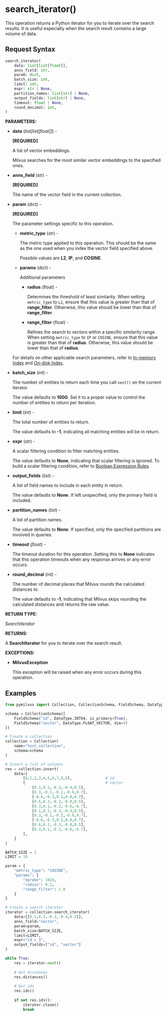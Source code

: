 
# search_iterator()

This operation returns a Python iterator for you to iterate over the search results. It is useful especially when the search result contains a large volume of data.

## Request Syntax

```python
search_iterator(
    data: list[list[float]], 
    anns_field: str, 
    param: dict, 
    batch_size: int, 
    limit: int, 
    expr: str | None, 
    partition_names: list[str] | None, 
    output_fields: list[str] | None, 
    timeout: float | None, 
    round_decimal: int,
)
```

__PARAMETERS:__

- __data__ (_list[list[float]]_) - 

    __[REQUIRED]__

    A list of vector embeddings.

    Milvus searches for the most similar vector embeddings to the specified ones.

- __anns_field__ (str) -

    __[REQUIRED]__

    The name of the vector field in the current collection.

- __param__ (dict) -

    __[REQUIRED]__

    The parameter settings specific to this operation.

    - __metric_type__ (_str_) -

        The metric type applied to this operation. This should be the same as the one used when you index the vector field specified above. 

        Possible values are __L2__, __IP__, and __COSINE__.

    - __params__ (dict) -

        Additional parameters

        - __radius__ (float) -

            Determines the threshold of least similarity. When setting `metric_type` to `L2`, ensure that this value is greater than that of __range_filter__. Otherwise, this value should be lower than that of __range_filter__. 

        - __range_filter__  (float) -  

            Refines the search to vectors within a specific similarity range. When setting `metric_type` to `IP` or `COSINE`, ensure that this value is greater than that of __radius__. Otherwise, this value should be lower than that of __radius__.

    For details on other applicable search parameters, refer to [In-memory Index](https://milvus.io/docs/index.md) and [On-disk Index](https://milvus.io/docs/disk_index.md).

- __batch_size__ (_int_) -

    The number of entities to return each time you call `next()` on the current iterator.

    The value defaults to __1000__. Set it to a proper value to control the number of entities to return per iteration.

- __limit__ (_int_) -

    The total number of entities to return.

    The value defaults to __-1__, indicating all matching entities will be in return.

- __expr__ (_str_) -

    A scalar filtering condition to filter matching entities.

    The value defaults to __None__, indicating that scalar filtering is ignored. To build a scalar filtering condition, refer to [Boolean Expression Rules](https://milvus.io/docs/boolean.md).

- __output_fields__ (_list_) -

    A list of field names to include in each entity in return.

    The value defaults to __None__. If left unspecified, only the primary field is included.

- __partition_names__ (_list_) -

    A list of partition names.

    The value defaults to __None__. If specified, only the specified partitions are involved in queries.

- __timeout__ (_float_)  -

    The timeout duration for this operation. Setting this to __None__ indicates that this operation timeouts when any response arrives or any error occurs.

- __round_decimal__ (int) -

    The number of decimal places that Milvus rounds the calculated distances to.

    The value defaults to __-1__, indicating that Milvus skips rounding the calculated distances and returns the raw value.

__RETURN TYPE:__

_SearchIterator_

__RETURNS:__

A __SearchIterator__ for you to iterate over the search result.

__EXCEPTIONS:__

- __MilvusException__

    This exception will be raised when any error occurs during this operation.

## Examples

```python
from pymilvus import Collection, CollectionSchema, FieldSchema, DataType

schema = CollectionSchema([
    FieldSchema("id", DataType.INT64, is_primary=True),
    FieldSchema("vector", DataType.FLOAT_VECTOR, dim=5)
])

# Create a collection
collection = Collection(
    name="test_collection",
    schema=schema
)

# Insert a list of columns
res = collection.insert(
    data=[
        [0,1,2,3,4,5,6,7,8,9],               # id
        [                                    # vector
            [0.1,0.2,-0.3,-0.4,0.5],
            [0.3,-0.1,-0.2,-0.6,0.7],
            [-0.6,-0.3,0.2,0.8,0.7],
            [0.6,0.2,-0.3,-0.8,0.5],
            [0.3,0.1,-0.2,-0.6,-0.7],
            [0.1,0.2,-0.3,-0.4,0.5],
            [0.3,-0.1,-0.2,-0.6,0.7],
            [-0.6,-0.3,0.2,0.8,0.7],
            [0.6,0.2,-0.3,-0.8,0.5],
            [0.3,0.1,-0.2,-0.6,-0.7],
        ],
    ]
)

BATCH_SIZE = 2
LIMIT = 10

param = {
    "metric_type": "COSINE",
    "params": {
        "nprobe": 1024,
        "radius": 0.2,
        "range_filter": 1.0
    }
}

# Create a search iterator
iterator = collection.search_iterator(
    data=[[0.1,0.2,-0.3,-0.4,0.5]],
    anns_field="vector",
    param=param,
    batch_size=BATCH_SIZE,
    limit=LIMIT,
    expr="id > 3",
    output_fields=["id", "vector"]
)

while True:
    res = iterator.next()
    
    # Get distances
    res.distances()
    
    # Get ids
    res.ids()
    
    if not res.ids():
        iterator.close()
        break

```

